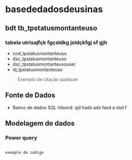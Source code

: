# basededadosdeusinas
## bdt tb_tpstatusmontanteuso
### tabela utrisajfçk fgçsldkg jsldçkfgj sf gjh

- cod_tpstatusmontanteuso
- dsc_tpstatusmontanteuso
- dsc_tpstatusmontanteusouser
- id_tpstatusmontanteuso

> Exemplo de citação qualquer

## Fonte de Dados
- Banco de dados SQL Inbond: sjd hads ads fasd a dsd f

## Modelagem de dados
### Power query

```

exemplo de código

```
